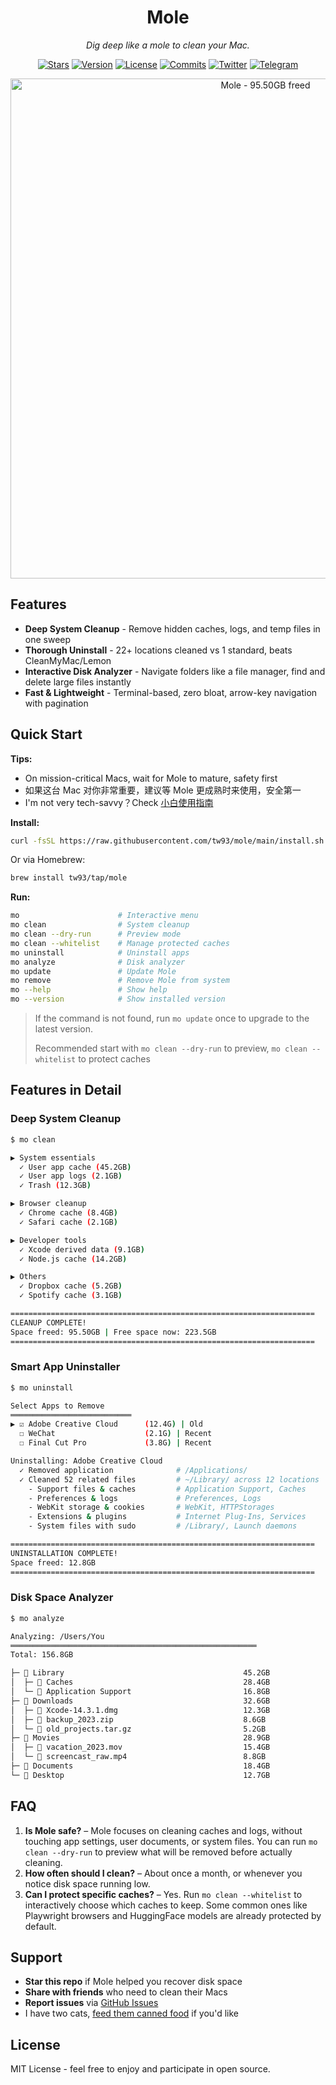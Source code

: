 <div align="center">
  <h1>Mole</h1>
  <p><em>Dig deep like a mole to clean your Mac.</em></p>
</div>

<p align="center">
  <a href="https://github.com/tw93/mole/stargazers"><img src="https://img.shields.io/github/stars/tw93/mole?style=flat-square" alt="Stars"></a>
  <a href="https://github.com/tw93/mole/releases"><img src="https://img.shields.io/github/v/tag/tw93/mole?label=version&style=flat-square" alt="Version"></a>
  <a href="LICENSE"><img src="https://img.shields.io/badge/license-MIT-blue.svg?style=flat-square" alt="License"></a>
  <a href="https://github.com/tw93/mole/commits"><img src="https://img.shields.io/github/commit-activity/m/tw93/mole?style=flat-square" alt="Commits"></a>
  <a href="https://twitter.com/HiTw93"><img src="https://img.shields.io/badge/follow-Tw93-red?style=flat-square&logo=Twitter" alt="Twitter"></a>
  <a href="https://t.me/+GclQS9ZnxyI2ODQ1"><img src="https://img.shields.io/badge/chat-Telegram-blueviolet?style=flat-square&logo=Telegram" alt="Telegram"></a>
</p>

<p align="center">
  <img src="https://cdn.tw93.fun/img/mole.jpeg" alt="Mole - 95.50GB freed" width="800" />
</p>

## Features

- **Deep System Cleanup** - Remove hidden caches, logs, and temp files in one sweep
- **Thorough Uninstall** - 22+ locations cleaned vs 1 standard, beats CleanMyMac/Lemon
- **Interactive Disk Analyzer** - Navigate folders like a file manager, find and delete large files instantly
- **Fast & Lightweight** - Terminal-based, zero bloat, arrow-key navigation with pagination

## Quick Start

**Tips:**

- On mission-critical Macs, wait for Mole to mature, safety first
- 如果这台 Mac 对你非常重要，建议等 Mole 更成熟时来使用，安全第一
- I'm not very tech-savvy？Check [小白使用指南](./GUIDE.md)

**Install:**

```bash
curl -fsSL https://raw.githubusercontent.com/tw93/mole/main/install.sh | bash
```

Or via Homebrew:

```bash
brew install tw93/tap/mole
```

**Run:**

```bash
mo                      # Interactive menu
mo clean                # System cleanup
mo clean --dry-run      # Preview mode
mo clean --whitelist    # Manage protected caches
mo uninstall            # Uninstall apps
mo analyze              # Disk analyzer
mo update               # Update Mole
mo remove               # Remove Mole from system
mo --help               # Show help
mo --version            # Show installed version
```

> If the command is not found, run `mo update` once to upgrade to the latest version.
>
> Recommended start with `mo clean --dry-run` to preview, `mo clean --whitelist` to protect caches

## Features in Detail

### Deep System Cleanup

```bash
$ mo clean

▶ System essentials
  ✓ User app cache (45.2GB)
  ✓ User app logs (2.1GB)
  ✓ Trash (12.3GB)

▶ Browser cleanup
  ✓ Chrome cache (8.4GB)
  ✓ Safari cache (2.1GB)

▶ Developer tools
  ✓ Xcode derived data (9.1GB)
  ✓ Node.js cache (14.2GB)

▶ Others
  ✓ Dropbox cache (5.2GB)
  ✓ Spotify cache (3.1GB)

====================================================================
CLEANUP COMPLETE!
Space freed: 95.50GB | Free space now: 223.5GB
====================================================================
```

### Smart App Uninstaller

```bash
$ mo uninstall

Select Apps to Remove
═══════════════════════════
▶ ☑ Adobe Creative Cloud      (12.4G) | Old
  ☐ WeChat                    (2.1G) | Recent
  ☐ Final Cut Pro             (3.8G) | Recent

Uninstalling: Adobe Creative Cloud
  ✓ Removed application              # /Applications/
  ✓ Cleaned 52 related files         # ~/Library/ across 12 locations
    - Support files & caches         # Application Support, Caches
    - Preferences & logs             # Preferences, Logs
    - WebKit storage & cookies       # WebKit, HTTPStorages
    - Extensions & plugins           # Internet Plug-Ins, Services
    - System files with sudo         # /Library/, Launch daemons

====================================================================
UNINSTALLATION COMPLETE!
Space freed: 12.8GB
====================================================================
```

### Disk Space Analyzer

```bash
$ mo analyze

Analyzing: /Users/You
═══════════════════════════════════════════════════════
Total: 156.8GB

├─ 📁 Library                                        45.2GB
│  ├─ 📁 Caches                                      28.4GB
│  └─ 📁 Application Support                         16.8GB
├─ 📁 Downloads                                      32.6GB
│  ├─ 📄 Xcode-14.3.1.dmg                            12.3GB
│  ├─ 📄 backup_2023.zip                             8.6GB
│  └─ 📄 old_projects.tar.gz                         5.2GB
├─ 📁 Movies                                         28.9GB
│  ├─ 📄 vacation_2023.mov                           15.4GB
│  └─ 📄 screencast_raw.mp4                          8.8GB
├─ 📁 Documents                                      18.4GB
└─ 📁 Desktop                                        12.7GB
```

## FAQ

1. **Is Mole safe?** – Mole focuses on cleaning caches and logs, without touching app settings, user documents, or system files. You can run `mo clean --dry-run` to preview what will be removed before actually cleaning.  
2. **How often should I clean?** – About once a month, or whenever you notice disk space running low.  
3. **Can I protect specific caches?** – Yes. Run `mo clean --whitelist` to interactively choose which caches to keep. Some common ones like Playwright browsers and HuggingFace models are already protected by default.  

## Support

- **Star this repo** if Mole helped you recover disk space
- **Share with friends** who need to clean their Macs
- **Report issues** via [GitHub Issues](https://github.com/tw93/mole/issues)
- I have two cats, <a href="https://miaoyan.app/cats.html?name=Mole" target="_blank">feed them canned food</a> if you'd like

## License

MIT License - feel free to enjoy and participate in open source.
